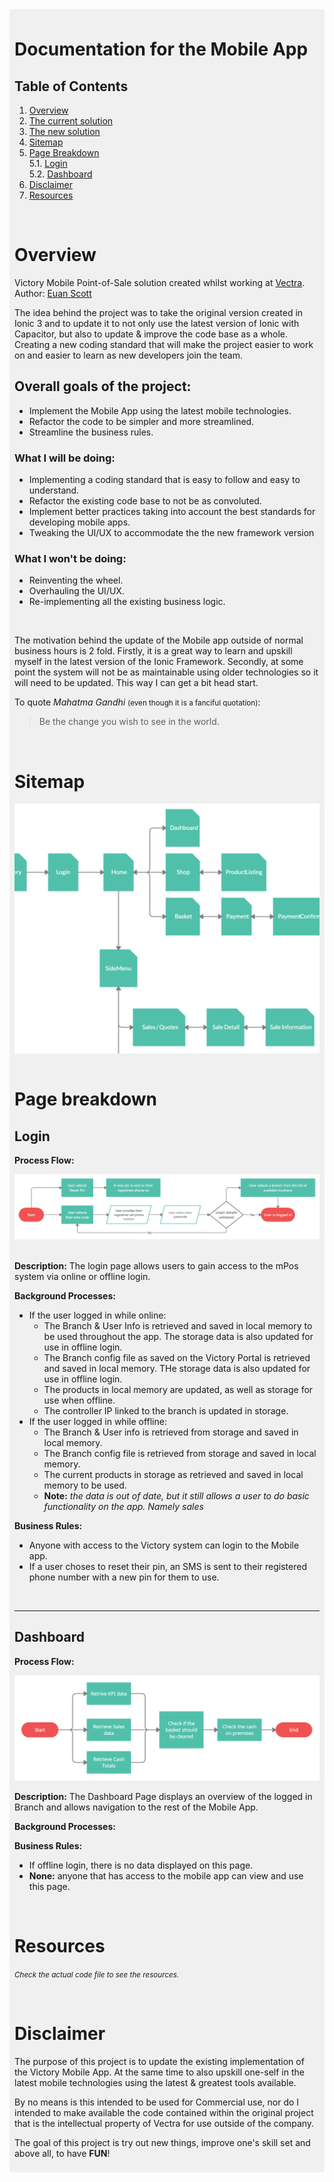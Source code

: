 

<div style="max-width: 1024px; margin: auto; background: rgba(128, 128, 128, 0.1); padding: 8px; border-radius: 4px">

<!-- <div align="center" style="margin: auto; padding-top: 16px">
  <img src="../src/assets/img/logo.svg"/>
</div> -->
<!-- ![Victory](./src/assets/img/logo.svg) -->

# Documentation for the Mobile App
## Table of Contents
1. [Overview](#overview)
2. [The current solution](#the-current-mPos-Application)
3. [The new solution](#the-new-mPos-Application)
4. [Sitemap](#sitemap)
5. [Page Breakdown](#page-breakdown)  
  5.1. [Login](#login)  
  5.2. [Dashboard](#dashboard)
6. [Disclaimer](#disclaimer)
7. [Resources](#resources)

<br/>

# Overview

Victory Mobile Point-of-Sale solution created whilst working at [Vectra][web_1].  
Author: [Euan Scott][web_2]

The idea behind the project was to take the original version created in Ionic 3 and to update it to not only use the latest version of Ionic with Capacitor, but also to update & improve the code base as a whole. Creating a new coding standard that will make the project easier to work on and easier to learn as new developers join the team.

## Overall goals of the project:
- Implement the Mobile App using the latest mobile technologies.
- Refactor the code to be simpler and more streamlined.
- Streamline the business rules.

### What I will be doing:
  - Implementing a coding standard that is easy to follow and easy to understand.
  - Refactor the existing code base to not be as convoluted.
  - Implement better practices taking into account the best standards for developing mobile apps.
  - Tweaking the UI/UX to accommodate the the new framework version

### What I won't be doing:
- Reinventing the wheel.
- Overhauling the UI/UX.
- Re-implementing all the existing business logic.

<br/>

The motivation behind the update of the Mobile app outside of normal business hours is 2 fold. Firstly, it is a great way to learn and upskill myself in the latest version of the Ionic Framework. Secondly, at some point the system will not be as maintainable using older technologies so it will need to be updated. This way I can get a bit head start.

To quote _Mahatma Gandhi_ <small>(even though it is a fanciful quotation)</small>:

> Be the change you wish to see in the world.

<br/>

# Sitemap
<div align="center" style="overflow: auto; height: 400px;">
  <img src="./flow-diagrams/site-map.jpg" 
  style="max-width: 100vw; max-height: 100vh; transform: scale(1.2); margin-top: 100px; margin-left: 16px;"/>
</div>

<br/>

# Page breakdown
## Login
__Process Flow:__
<div align="center" style="margin: auto;">
  <img src="./flow-diagrams/login.jpg"/>
</div>

<br/>

__Description:__ The login page allows users to gain access to the mPos system via online or offline login.

__Background Processes:__ 
- If the user logged in while online:
  - The Branch & User Info is retrieved and saved in local memory to be used throughout the app. The storage data is also updated for use in offline login.
  - The Branch config file as saved on the Victory Portal is retrieved and saved in local memory. THe storage data is also updated for use in offline login.
  - The products in local memory are updated, as well as storage for use when offline.
  - The controller IP linked to the branch is updated in storage.
- If the user logged in while offline:
  - The Branch & User info is retrieved from storage and saved in local memory.
  - The Branch config file is retrieved from storage and saved in local memory.
  - The current products in storage as retrieved and saved in local memory to be used.
  - __Note:__ _the data is out of date, but it still allows a user to do basic functionality on the app. Namely sales_

__Business Rules:__
- Anyone with access to the Victory system can login to the Mobile app.
- If a user choses to reset their pin, an SMS is sent to their registered phone number with a new pin for them to use.

<br/>

---

## Dashboard

__Process Flow:__
<div align="center" style="margin: auto;">
  <img src="./flow-diagrams/dashboard.jpg"/>
</div>

__Description:__ The Dashboard Page displays an overview of the logged in Branch and allows navigation to the rest of the Mobile App.

__Background Processes:__
<!-- - The KPI data is retrieved that displays the sales for the day/week/month and the total transactions made for the day.
- The sales trends for the last 7 days/weeks/months are retrieved and displayed on the page.
- The total Cash in Till/Cash in Safe and Cash on Premise for the branch are retrieved and displayed on the page.
- A check is done to find out if the user wants to clear their basket.
- The total cash on premises is checked and if it is too great, the user is given a popup informing them. -->

__Business Rules:__
- If offline login, there is no data displayed on this page.
- __None:__ anyone that has access to the mobile app can view and use this page.

<br/>

# Resources

<small>_Check the actual code file to see the resources._</small>

[comment]: <Links to documentation files that will be in each of the respective folders in the main app file structure (src)>
[md_1]: ../src/app/shared/models/models.md

[comment]: <Web links to external websites>
[web_1]: http://vectra.co.za
[web_2]: https://www.linkedin.com/in/euan-scott-software-developer-7361b9121/

<br/>

# Disclaimer
The purpose of this project is to update the existing implementation of the Victory Mobile App.
At the same time to also upskill one-self in the latest mobile technologies using the latest & greatest tools available. 

By no means is this intended to be used for Commercial use, nor do I intended to make available the code contained within the original project that is the intellectual property of Vectra for use outside of the company.

The goal of this project is try out new things, improve one's skill set and above all, to have __FUN__!

</div>
